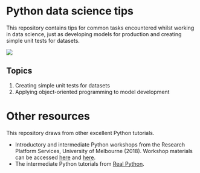 # Python data science tips  
This repository contains tips for common tasks encountered whilst working in data science, just as developing models for production and creating simple unit tests for datasets.  

![](https://github.com/erikaduan/Introduction-to-Python/blob/master/figures/readme.jpg)  

## Topics  

1. Creating simple unit tests for datasets  
2. Applying object-oriented programming to model development  

# Other resources  

This repository draws from other excellent Python tutorials.  

+ Introductory and intermediate Python workshops from the Research Platform Services, University of Melbourne (2018). Workshop materials can be accessed [here](https://github.com/resbaz/Intro-To-Python-Master) and [here](https://github.com/resbaz/Intermediate-Python-master).  
+ The intermediate Python tutorials from [Real Python](https://realpython.com/intermediate-python/).  